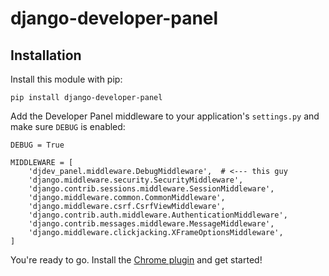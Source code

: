 # django-developer-panel

## Installation

Install this module with pip:

    pip install django-developer-panel

Add the Developer Panel middleware to your application's `settings.py` and make sure `DEBUG` is enabled:

    DEBUG = True

    MIDDLEWARE = [
        'djdev_panel.middleware.DebugMiddleware',  # <--- this guy
        'django.middleware.security.SecurityMiddleware',
        'django.contrib.sessions.middleware.SessionMiddleware',
        'django.middleware.common.CommonMiddleware',
        'django.middleware.csrf.CsrfViewMiddleware',
        'django.contrib.auth.middleware.AuthenticationMiddleware',
        'django.contrib.messages.middleware.MessageMiddleware',
        'django.middleware.clickjacking.XFrameOptionsMiddleware',
    ]

You're ready to go.  Install the [Chrome plugin](https://github.com/loftylabs/djdevpanel-devtools) and get started!
